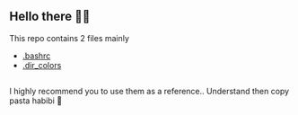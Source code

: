 ## Hello there 👋🏼
This repo contains 2 files mainly
- [.bashrc](https://github.com/Masrkai/Bashrc/blob/main/.bashrc)
- [.dir_colors](https://github.com/Masrkai/Bashrc/blob/main/.dir_colors)
##
I highly recommend you to use them as a reference.. Understand then copy pasta habibi 🍝
